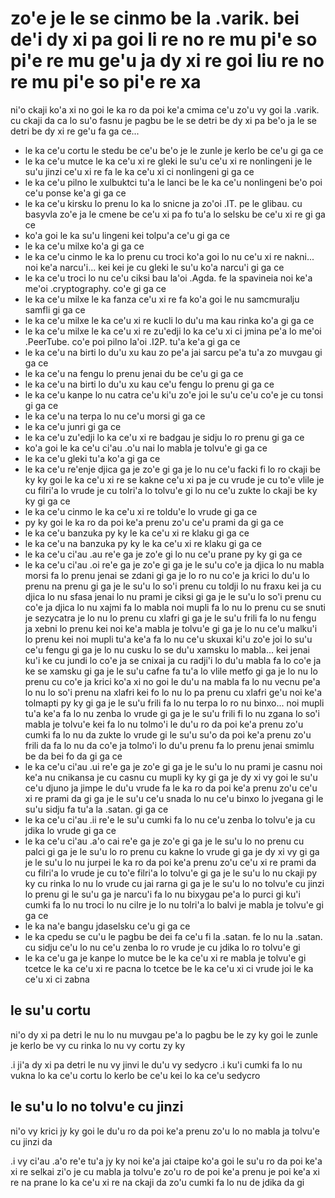zo'e je le se cinmo be la .varik. bei de'i dy xi pa goi li re no re mu pi'e so pi'e re mu ge'u ja dy xi re goi liu re no re mu pi'e so pi'e re xa
=================================================================================================================================================

ni'o ckaji ko'a xi no goi le ka ro da poi ke'a cmima ce'u zo'u vy goi la .varik. cu ckaji da ca lo su'o fasnu je pagbu be le se detri be dy xi pa be'o ja le se detri be dy xi re ge'u fa ga ce...

* le ka ce'u cortu le stedu be ce'u be'o je le zunle je kerlo be ce'u gi ga ce
* le ka ce'u mutce le ka ce'u xi re gleki le su'u ce'u xi re nonlingeni je le su'u jinzi ce'u xi re fa le ka ce'u xi ci nonlingeni gi ga ce
* le ka ce'u pilno le xulbuktci tu'a le lanci be le ka ce'u nonlingeni be'o poi ce'u ponse ke'a gi ga ce
* le ka ce'u kirsku lo prenu lo ka lo snicne ja zo'oi .IT. pe le glibau. cu basyvla zo'e ja le cmene be ce'u xi pa fo tu'a lo selsku be ce'u xi re gi ga ce
* ko'a goi le ka su'u lingeni kei tolpu'a ce'u gi ga ce
* le ka ce'u milxe ko'a gi ga ce
* le ka ce'u cinmo le ka lo prenu cu troci ko'a goi lo nu ce'u xi re nakni... noi ke'a narcu'i... kei kei je cu gleki le su'u ko'a narcu'i gi ga ce
* le ka ce'u troci lo nu ce'u ciksi bau la'oi .Agda. fe la spavineia noi ke'a me'oi .cryptography. co'e gi ga ce
* le ka ce'u milxe le ka fanza ce'u xi re fa ko'a goi le nu samcmuralju samfli gi ga ce
* le ka ce'u milxe le ka ce'u xi re kucli lo du'u ma kau rinka ko'a gi ga ce
* le ka ce'u milxe le ka ce'u xi re zu'edji lo ka ce'u xi ci jmina pe'a lo me'oi .PeerTube. co'e poi pilno la'oi .I2P. tu'a ke'a gi ga ce
* le ka ce'u na birti lo du'u xu kau zo pe'a jai sarcu pe'a tu'a zo muvgau gi ga ce
* le ka ce'u na fengu lo prenu jenai du be ce'u gi ga ce
* le ka ce'u na birti lo du'u xu kau ce'u fengu lo prenu gi ga ce
* le ka ce'u kanpe lo nu catra ce'u ki'u zo'e joi le su'u ce'u co'e je cu tonsi gi ga ce
* le ka ce'u na terpa lo nu ce'u morsi gi ga ce
* le ka ce'u junri gi ga ce
* le ka ce'u zu'edji lo ka ce'u xi re badgau je sidju lo ro prenu gi ga ce
* ko'a goi le ka ce'u ci'au .o'u nai lo mabla je tolvu'e gi ga ce
* le ka ce'u gleki tu'a ko'a gi ga ce
* le ka ce'u re'enje djica ga je zo'e gi ga je lo nu ce'u facki fi lo ro ckaji be ky ky goi le ka ce'u xi re se kakne ce'u xi pa je cu vrude je cu to'e vlile je cu filri'a lo vrude je cu tolri'a lo tolvu'e gi lo nu ce'u zukte lo ckaji be ky ky gi ga ce
* le ka ce'u cinmo le ka ce'u xi re toldu'e lo vrude gi ga ce
* py ky goi le ka ro da poi ke'a prenu zo'u ce'u prami da gi ga ce
* le ka ce'u banzuka py ky le ka ce'u xi re klaku gi ga ce
* le ka ce'u na banzuka py ky le ka ce'u xi re klaku gi ga ce
* le ka ce'u ci'au .au re'e ga je zo'e gi lo nu ce'u prane py ky gi ga ce
* le ka ce'u ci'au .oi re'e ga je zo'e gi ga je le su'u co'e ja djica lo nu mabla morsi fa lo prenu jenai se zdani gi ga je lo ro nu co'e ja krici lo du'u lo prenu na prenu gi ga je le su'u lo so'i prenu cu toldji lo nu fraxu kei ja cu djica lo nu sfasa jenai lo nu prami je ciksi gi ga je le su'u lo so'i prenu cu co'e ja djica lo nu xajmi fa lo mabla noi mupli fa lo nu lo prenu cu se snuti je sezycatra je lo nu lo prenu cu xlafri gi ga je le su'u frili fa lo nu fengu ja xebni lo prenu kei noi ke'a mabla je tolvu'e gi ga je lo nu ce'u malku'i lo prenu kei noi mupli tu'a ke'a fa lo nu ce'u skuxai ki'u zo'e joi lo su'u ce'u fengu gi ga je lo nu cusku lo se du'u xamsku lo mabla... kei jenai ku'i ke cu jundi lo co'e ja se cnixai ja cu radji'i lo du'u mabla fa lo co'e ja ke se xamsku gi ga je le su'u cafne fa tu'a lo vlile metfo gi ga je lo nu lo prenu cu co'e ja krici ko'a xi no goi le du'u na mabla fa lo nu vecnu pe'a lo nu lo so'i prenu na xlafri kei fo lo nu lo pa prenu cu xlafri ge'u noi ke'a tolmapti py ky gi ga je le su'u frili fa lo nu terpa lo ro nu binxo... noi mupli tu'a ke'a fa lo nu zenba lo vrude gi ga je le su'u frili fi lo nu zgana lo so'i mabla je tolvu'e kei fa lo nu tolmo'i le du'u ro da poi ke'a prenu zo'u cumki fa lo nu da zukte lo vrude gi le su'u su'o da poi ke'a prenu zo'u frili da fa lo nu da co'e ja tolmo'i lo du'u prenu fa lo prenu jenai smimlu be da bei fo da gi ga ce
* le ka ce'u ci'au .ui re'e ga je zo'e gi ga je le su'u lo nu prami je casnu noi ke'a nu cnikansa je cu casnu cu mupli ky ky gi ga je dy xi vy goi le su'u ce'u djuno ja jimpe le du'u vrude fa le ka ro da poi ke'a prenu zo'u ce'u xi re prami da gi ga je le su'u ce'u snada lo nu ce'u binxo lo jvegana gi le su'u sidju fa tu'a la .satan. gi ga ce
* le ka ce'u ci'au .ii re'e le su'u cumki fa lo nu ce'u zenba lo tolvu'e ja cu jdika lo vrude gi ga ce
* le ka ce'u ci'au .a'o cai re'e ga je zo'e gi ga je le su'u lo no prenu cu palci gi ga je le su'u lo ro prenu cu kakne lo vrude gi ga je dy xi vy gi ga je le su'u lo nu jurpei le ka ro da poi ke'a prenu zo'u ce'u xi re prami da cu filri'a lo vrude je cu to'e filri'a lo tolvu'e gi ga je le su'u lo nu ckaji py ky cu rinka lo nu lo vrude cu jai rarna gi ga je le su'u lo no tolvu'e cu jinzi lo prenu gi le su'u ga je narcu'i fa lo nu bixygau pe'a lo purci gi ku'i cumki fa lo nu troci lo nu cilre je lo nu tolri'a lo balvi je mabla je tolvu'e gi ga ce
* le ka na'e bangu jdaselsku ce'u gi ga ce
* le ka cpedu se cu'u le pagbu be dei fa ce'u fi la .satan. fe lo nu la .satan. cu sidju ce'u lo nu ce'u zenba lo ro vrude je cu jdika lo ro tolvu'e gi
* le ka ce'u ga je kanpe lo mutce be le ka ce'u xi re mabla je tolvu'e gi tcetce le ka ce'u xi re pacna lo tcetce be le ka ce'u xi ci vrude joi le ka ce'u xi ci zabna

## le su'u cortu
ni'o dy xi pa detri le nu lo nu muvgau pe'a lo pagbu be le zy ky goi le zunle je kerlo be vy cu rinka lo nu vy cortu zy ky

.i ji'a dy xi pa detri le nu vy jinvi le du'u vy sedycro  .i ku'i cumki fa lo nu vukna lo ka ce'u cortu lo kerlo be ce'u kei lo ka ce'u sedycro

## le su'u lo no tolvu'e cu jinzi
ni'o vy krici jy ky goi le du'u ro da poi ke'a prenu zo'u lo no mabla ja tolvu'e cu jinzi da

.i vy ci'au .a'o re'e tu'a jy ky noi ke'a jai ctaipe ko'a goi le su'u ro da poi ke'a xi re selkai zi'o je cu mabla ja tolvu'e zo'u ro de poi ke'a prenu je poi ke'a xi re na prane lo ka ce'u xi re na ckaji da zo'u cumki fa lo nu de jdika da gi
